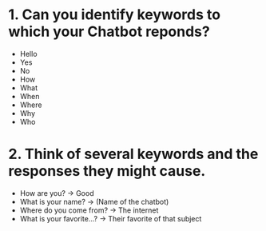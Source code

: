 # 1. Can you identify keywords to which your Chatbot reponds?

* Hello
* Yes
* No
* How
* What
* When
* Where
* Why
* Who

# 2. Think of several keywords and the responses they might cause.

* How are you? -> Good
* What is your name? -> (Name of the chatbot)
* Where do you come from? -> The internet
* What is your favorite...? -> Their favorite of that subject

